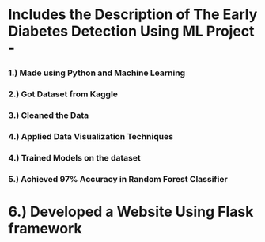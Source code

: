 # Includes the Description of The Early Diabetes Detection Using ML Project -  ###
### 1.) Made using Python and Machine Learning
### 2.) Got Dataset from Kaggle
### 3.) Cleaned the Data
### 4.) Applied Data Visualization Techniques 
### 4.) Trained Models on the dataset
### 5.) Achieved 97% Accuracy in Random Forest Classifier
# 6.) Developed a Website Using Flask framework

